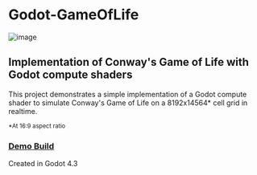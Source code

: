 # Godot-GameOfLife

![image](https://github.com/user-attachments/assets/52f2e5f4-2cf6-4139-8956-161675fe728a)
## Implementation of Conway's Game of Life with Godot compute shaders

This project demonstrates a simple implementation of a Godot compute shader to simulate Conway's Game of Life on a 8192x14564* cell grid in realtime.

<sub>*At 16:9 aspect ratio</sub>

### [Demo Build](https://github.com/Unbansheee/Godot-GameOfLife/releases/tag/v1.0.0)

Created in Godot 4.3
